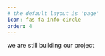 ```yaml
---
# the default layout is 'page'
icon: fas fa-info-circle
order: 4
---
```

we are still building our project
